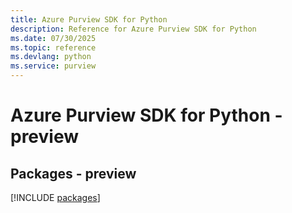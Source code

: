 ```yaml
---
title: Azure Purview SDK for Python
description: Reference for Azure Purview SDK for Python
ms.date: 07/30/2025
ms.topic: reference
ms.devlang: python
ms.service: purview
---
```

# Azure Purview SDK for Python - preview
## Packages - preview
[!INCLUDE [packages](purview-index.md)]
